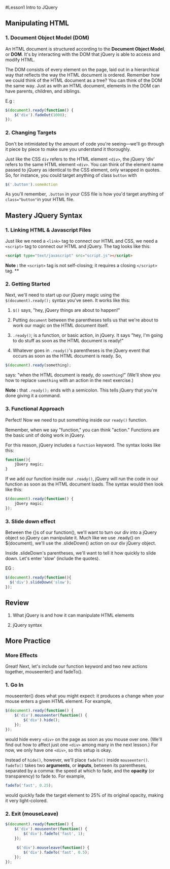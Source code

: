 #Lesson1 Intro to JQuery
## Manipulating HTML 

### 1. Document Object Model (DOM)

An HTML document is structured according to the **Document Object Model**, or **DOM**. It's by interacting with the DOM that jQuery is able to access and modify HTML.

The DOM consists of every element on the page, laid out in a hierarchical way that reflects the way the HTML document is ordered. Remember how we could think of the HTML document as a tree? You can think of the DOM the same way. Just as with an HTML document, elements in the DOM can have parents, children, and siblings.

E.g : 

```javascript
$(document).ready(function() {
    $('div').fadeOut(1000);
});
```

### 2. Changing Targets

Don't be intimidated by the amount of code you're seeing—we'll go through it piece by piece to make sure you understand it thoroughly.

Just like the CSS `div` refers to the HTML element `<div>`, the jQuery 'div' refers to the same HTML element `<div>`. You can think of the element name passed to jQuery as identical to the CSS element, only wrapped in quotes. So, for instance, you could target anything of class `button` with

```javascript
$('.button').someAction
```

As you'll remember, `.button` in your CSS file is how you'd target anything of `class="button"`in your HTML file.


## Mastery JQuery Syntax
### 1. Linking HTML & Javascript Files
Just like we need a `<link>` tag to connect our HTML and CSS, we need a `<script>` tag to connect our HTML and jQuery. The tag looks like this:

```html
<script type="text/javascript" src="script.js"></script>
```
**Note :** the `<script>` tag is not self-closing; it requires a closing `</script>` tag. **

### 2. Getting Started 

Next, we'll need to start up our jQuery magic using the `$(document).ready();` syntax you've seen. It works like this:

1. `$()` says, "hey, jQuery things are about to happen!"

2. Putting `document` between the parentheses tells us that we're about to work our magic on the HTML document itself.

3. `.ready()`; is a function, or basic action, in jQuery. It says "hey, I'm going to do stuff as soon as the HTML document is ready!"

4. Whatever goes in `.ready()`'s parentheses is the jQuery event that occurs as soon as the HTML document is ready.
So,

```javascript
$(document).ready(something);
```

says: "when the HTML document is ready, do `something`!" (We'll show you how to replace `something` with an action in the next exercise.)

**Note :** that `.ready();` ends with a semicolon. This tells jQuery that you're done giving it a command.


### 3. Functional Approach 

Perfect! Now we need to put something inside our `ready()` function.

Remember, when we say "function," you can think "action." Functions are the basic unit of doing work in jQuery.

For this reason, jQuery includes a `function` keyword. The syntax looks like this:

```javascript
function(){
    jQuery magic;
}
```

If we add our function inside our `.ready()`, jQuery will run the code in our function as soon as the HTML document loads. The syntax would then look like this:

```javascript
$(document).ready(function() {
    jQuery magic;
});
```

### 3. Slide down effect

Between the {}s of our function(), we'll want to turn our div into a jQuery object so jQuery can manipulate it. Much like we use .ready() on $(document), we'll use the .slideDown() action on our div jQuery object.

Inside .slideDown's parentheses, we'll want to tell it how quickly to slide down. Let's enter 'slow' (include the quotes). 

EG :
```javascript
$(document).ready(function(){
  $('div').slideDown('slow');
});
```


## Review 
1. What jQuery is and how it can manipulate HTML elements

2. jQuery syntax

## More Practice 
### More Effects 

Great! Next, let's include our function keyword and two new actions together, mouseenter() and fadeTo().

### 1. Go In 
mouseenter() does what you might expect: it produces a change when your mouse enters a given HTML element. For example,

```javascript
$(document).ready(function() {
    $('div').mouseenter(function() {
        $('div').hide();
    });
});
```

would hide every `<div>` on the page as soon as you mouse over one. (We'll find out how to affect just one `<div>` among many in the next lesson.) For now, we only have one `<div>`, so this setup is okay.

Instead of `hide()`, however, we'll place `fadeTo()` inside `mouseenter()`. `fadeTo()` takes two **arguments**, or **inputs**, between its parentheses, separated by a comma: the speed at which to fade, and the **opacity** (or transparency) to fade to. For example,

```javascript
fadeTo('fast', 0.25);

```

would quickly fade the target element to 25% of its original opacity, making it very light-colored.

### 2. Exit (mouseLeave) 


```javascript
$(document).ready(function() {
    $('div').mouseenter(function() {
        $('div').fadeTo('fast', 1);
    });
    
     $('div').mouseleave(function() {
        $('div').fadeTo('fast', 0.5);
    });
});
```